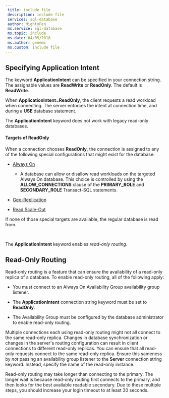 ```yaml
---
 title: include file
 description: include file
 services: sql-database
 author: MightyPen
 ms.service: sql-database
 ms.topic: include
 ms.date: 04/05/2018
 ms.author: genemi
 ms.custom: include file
---
```

## Specifying Application Intent

The keyword **ApplicationIntent** can be specified in your connection string. The assignable values are **ReadWrite** or **ReadOnly**. The default is **ReadWrite**.

When **ApplicationIntent=ReadOnly**, the client requests a read workload when connecting. The server enforces the intent at connection time, and during a **USE** database statement.

The **ApplicationIntent** keyword does not work with legacy read-only databases.  


#### Targets of ReadOnly

When a connection chooses **ReadOnly**, the connection is assigned to any of the following special configurations that might exist for the database:

- [Always On](~/database-engine/availability-groups/windows/overview-of-always-on-availability-groups-sql-server.md)
    - A database can allow or disallow read workloads on the targeted Always On database. This choice is controlled by using the **ALLOW_CONNECTIONS** clause of the **PRIMARY_ROLE** and **SECONDARY_ROLE** Transact-SQL statements.

- [Geo-Replication](https://docs.microsoft.com/azure/sql-database/sql-database-geo-replication-overview)

- [Read Scale-Out](https://docs.microsoft.com/azure/sql-database/sql-database-read-scale-out)

If none of those special targets are available, the regular database is read from.

&nbsp;

The **ApplicationIntent** keyword enables *read-only routing*.


## Read-Only Routing

Read-only routing is a feature that can ensure the availability of a read-only replica of a database. To enable read-only routing, all of the following apply:

- You must connect to an Always On Availability Group availability group listener.

- The **ApplicationIntent** connection string keyword must be set to **ReadOnly**.

- The Availability Group must be configured by the database administrator to enable read-only routing.

Multiple connections each using read-only routing might not all connect to the same read-only replica. Changes in database synchronization or changes in the server's routing configuration can result in client connections to different read-only replicas. You can ensure that all read-only requests connect to the same read-only replica. Ensure this sameness by *not* passing an availability group listener to the **Server** connection string keyword. Instead, specify the name of the read-only instance.

Read-only routing may take longer than connecting to the primary. The longer wait is because read-only routing first connects to the primary, and then looks for the best available readable secondary. Due to these multiple steps, you should increase your login timeout to at least 30 seconds.

